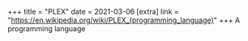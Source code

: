 +++
title = "PLEX"
date = 2021-03-06
[extra]
link = "https://en.wikipedia.org/wiki/PLEX_(programming_language)"
+++
A programming language

